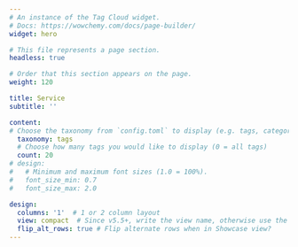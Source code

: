 ```yaml
---
# An instance of the Tag Cloud widget.
# Docs: https://wowchemy.com/docs/page-builder/
widget: hero

# This file represents a page section.
headless: true

# Order that this section appears on the page.
weight: 120

title: Service
subtitle: ''

content:
# Choose the taxonomy from `config.toml` to display (e.g. tags, categories)
  taxonomy: tags
  # Choose how many tags you would like to display (0 = all tags)
  count: 20
# design:
#   # Minimum and maximum font sizes (1.0 = 100%).
#   font_size_min: 0.7
#   font_size_max: 2.0

design:
  columns: '1'  # 1 or 2 column layout
  view: compact  # Since v5.5+, write the view name, otherwise use the view ID above
  flip_alt_rows: true # Flip alternate rows when in Showcase view?
---
```

